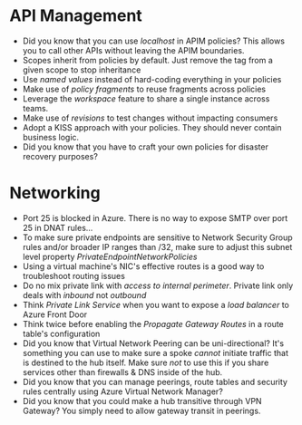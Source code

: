 # API Management
- Did you know that you can use *localhost* in APIM policies? This allows you to call other APIs without leaving the APIM boundaries.
- Scopes inherit from policies by default. Just remove the *<base/>* tag from a given scope to stop inheritance
- Use *named values* instead of hard-coding everything in your policies
- Make use of *policy fragments* to reuse fragments across policies
- Leverage the *workspace* feature to share a single instance across teams.
- Make use of *revisions* to test changes without impacting consumers
- Adopt a KISS approach with your policies. They should never contain business logic.
- Did you know that you have to craft your own policies for disaster recovery purposes?

# Networking
- Port 25 is blocked in Azure. There is no way to expose SMTP over port 25 in DNAT rules...
- To make sure private endpoints are sensitive to Network Security Group rules and/or broader IP ranges than /32, make sure to adjust this subnet level property *PrivateEndpointNetworkPolicies*
- Using a virtual machine's NIC's effective routes is a good way to troubleshoot routing issues
- Do no mix private link with *access to internal perimeter*. Private link only deals with *inbound* not *outbound*
- Think *Private Link Service* when you want to expose a *load balancer* to Azure Front Door
- Think twice before enabling the *Propagate Gateway Routes* in a route table's configuration
- Did you know that Virtual Network Peering can be uni-directional? It's something you can use to make sure a spoke *cannot* initiate traffic that is destined to the hub itself. Make sure *not* to use this if you share services other than firewalls & DNS inside of the hub.
- Did you know that you can manage peerings, route tables and security rules centrally using Azure Virtual Network Manager?
- Did you know that you could make a hub transitive through VPN Gateway? You simply need to allow gateway transit in peerings.
